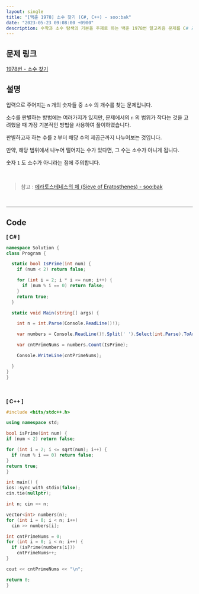 ```yaml
---
layout: single
title: "[백준 1978] 소수 찾기 (C#, C++) - soo:bak"
date: "2023-05-23 09:08:00 +0900"
description: 수학과 소수 탐색의 기본을 주제로 하는 백준 1978번 알고리즘 문제를 C# 과 C++ 로 풀이 및 해설
---
```


## 문제 링크
  [1978번 - 소수 찾기](https://www.acmicpc.net/problem/1978)

## 설명
입력으로 주어지는 `n` 개의 숫자들 중 `소수` 의 개수를 찾는 문제입니다. <br>

소수를 판별하는 방법에는 여러가지가 있지만, 문제에서의 `n` 의 범위가 작다는 것을 고려했을 때 가장 기본적인 방법을 사용하여 풀이하였습니다. <br>

판별하고자 하는 수를 `2` 부터 해당 수의 제곱근까지 나누어보는 것입니다. <br>

만약, 해당 범위에서 나누어 떨어지는 수가 있다면, 그 수는 소수가 아니게 됩니다.<br>

숫자 `1` 도 소수가 아니라는 점에 주의합니다. <br>

<br>

> 참고 : [에라토스테네스의 체 (Sieve of Eratosthenes) - soo:bak](https://soo-bak.github.io/algorithm/theory/SieveOfEratosthenes/)

<br>

- - -

## Code
<b>[ C# ] </b>
<br>

  ```c#
namespace Solution {
  class Program {

    static bool IsPrime(int num) {
      if (num < 2) return false;

      for (int i = 2; i * i <= num; i++) {
        if (num % i == 0) return false;
      }
      return true;
    }

    static void Main(string[] args) {

      int n = int.Parse(Console.ReadLine()!);

      var numbers = Console.ReadLine()!.Split(' ').Select(int.Parse).ToArray();

      var cntPrimeNums = numbers.Count(IsPrime);

      Console.WriteLine(cntPrimeNums);

    }
  }
}
  ```
<br><br>
<b>[ C++ ] </b>
<br>

  ```c++
#include <bits/stdc++.h>

using namespace std;

bool isPrime(int num) {
  if (num < 2) return false;

  for (int i = 2; i <= sqrt(num); i++) {
    if (num % i == 0) return false;
  }
  return true;
}

int main() {
  ios::sync_with_stdio(false);
  cin.tie(nullptr);

  int n; cin >> n;

  vector<int> numbers(n);
  for (int i = 0; i < n; i++)
    cin >> numbers[i];

  int cntPrimeNums = 0;
  for (int i = 0; i < n; i++) {
    if (isPrime(numbers[i]))
      cntPrimeNums++;
  }

  cout << cntPrimeNums << "\n";

  return 0;
}
  ```
